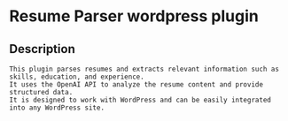 # Resume Parser wordpress plugin


## Description

```
This plugin parses resumes and extracts relevant information such as skills, education, and experience.
It uses the OpenAI API to analyze the resume content and provide structured data.
It is designed to work with WordPress and can be easily integrated into any WordPress site.
```